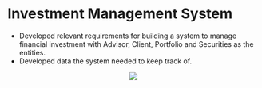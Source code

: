 # Investment Management System
- Developed relevant requirements for building a system to manage financial investment with Advisor, Client, Portfolio and Securities as the entities.
- Developed data the system needed to keep track of.

<p align="center">
  <img src="https://github.com/user-attachments/assets/39897e10-25e2-48e1-b98c-927bda28bdc4" />
</p>
